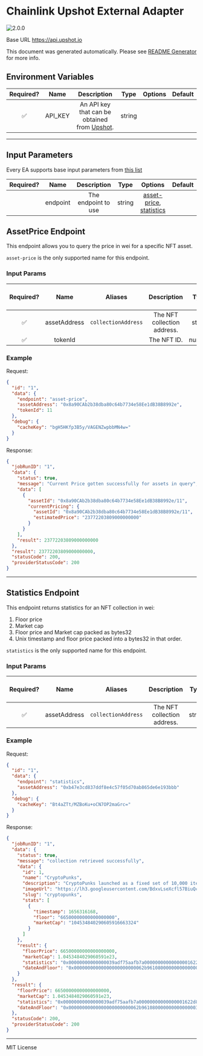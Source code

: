# Chainlink Upshot External Adapter

![2.0.0](https://img.shields.io/github/package-json/v/linkpoolio/adapters?filename=packages/upshot/package.json)

Base URL https://api.upshot.io

This document was generated automatically. Please see [README Generator](../../scripts#readme-generator) for more info.

## Environment Variables

| Required? |  Name   |                               Description                               |  Type  | Options | Default |
| :-------: | :-----: | :---------------------------------------------------------------------: | :----: | :-----: | :-----: |
|    ✅     | API_KEY | An API key that can be obtained from [Upshot](https://app.upshot.xyz/). | string |         |         |

---

## Input Parameters

Every EA supports base input parameters from [this list](../../core/bootstrap#base-input-parameters)

| Required? |   Name   |     Description     |  Type  |                                 Options                                 | Default |
| :-------: | :------: | :-----------------: | :----: | :---------------------------------------------------------------------: | :-----: |
|           | endpoint | The endpoint to use | string | [asset-price](#assetprice-endpoint), [statistics](#statistics-endpoint) |         |

## AssetPrice Endpoint

This endpoint allows you to query the price in wei for a specific NFT asset.

`asset-price` is the only supported name for this endpoint.

### Input Params

| Required? |     Name     |       Aliases       |         Description         |  Type  | Options | Default | Depends On | Not Valid With |
| :-------: | :----------: | :-----------------: | :-------------------------: | :----: | :-----: | :-----: | :--------: | :------------: |
|    ✅     | assetAddress | `collectionAddress` | The NFT collection address. | string |         |         |            |                |
|    ✅     |   tokenId    |                     |         The NFT ID.         | number |         |         |            |                |

### Example

Request:

```json
{
  "id": "1",
  "data": {
    "endpoint": "asset-price",
    "assetAddress": "0x8a90CAb2b38dba80c64b7734e58Ee1dB38B8992e",
    "tokenId": 11
  },
  "debug": {
    "cacheKey": "bgH5HKfp3B5y/VAGENZwpbbMN4w="
  }
}
```

Response:

```json
{
  "jobRunID": "1",
  "data": {
    "status": true,
    "message": "Current Price gotten successfully for assets in query",
    "data": [
      {
        "assetId": "0x8a90CAb2b38dba80c64b7734e58Ee1dB38B8992e/11",
        "currentPricing": {
          "assetId": "0x8a90CAb2b38dba80c64b7734e58Ee1dB38B8992e/11",
          "estimatedPrice": "23772203809000000000"
        }
      }
    ],
    "result": 23772203809000000000
  },
  "result": 23772203809000000000,
  "statusCode": 200,
  "providerStatusCode": 200
}
```

---

## Statistics Endpoint

This endpoint returns statistics for an NFT collection in wei:

1.  Floor price
2.  Market cap
3.  Floor price and Market cap packed as bytes32
4.  Unix timestamp and floor price packed into a bytes32 in that order.

`statistics` is the only supported name for this endpoint.

### Input Params

| Required? |     Name     |       Aliases       |         Description         |  Type  | Options | Default | Depends On | Not Valid With |
| :-------: | :----------: | :-----------------: | :-------------------------: | :----: | :-----: | :-----: | :--------: | :------------: |
|    ✅     | assetAddress | `collectionAddress` | The NFT collection address. | string |         |         |            |                |

### Example

Request:

```json
{
  "id": "1",
  "data": {
    "endpoint": "statistics",
    "assetAddress": "0xb47e3cd837ddf8e4c57f05d70ab865de6e193bbb"
  },
  "debug": {
    "cacheKey": "Bt4aZTt/MZBoKu+oCN7OP2maGrc="
  }
}
```

Response:

```json
{
  "jobRunID": "1",
  "data": {
    "status": true,
    "message": "collection retrieved successfully",
    "data": {
      "id": 1,
      "name": "CryptoPunks",
      "description": "CryptoPunks launched as a fixed set of 10,000 items in mid-2017 and became one of the inspirations for the ERC-721 standard. They have been featured in places like The New York Times, Christie’s of London, Art|Basel Miami, and The PBS NewsHour.",
      "imageUrl": "https://lh3.googleusercontent.com/BdxvLseXcfl57BiuQcQYdJ64v-aI8din7WPk0Pgo3qQFhAUH-B6i-dCqqc_mCkRIzULmwzwecnohLhrcH8A9mpWIZqA7ygc52Sr81hE=s120",
      "slug": "cryptopunks",
      "stats": [
        {
          "timestamp": 1656316168,
          "floor": "66500000000000000000",
          "marketCap": "104534840290605916663324"
        }
      ]
    },
    "result": {
      "floorPrice": 66500000000000000000,
      "marketCap": 1.0453484029060591e23,
      "statistics": "0x00000000000000039adf75aafb7a00000000000000001622d85502fc3d5aae1c",
      "dateAndFloor": "0x00000000000000000000000062b9610800000000000000039adf75aafb7a0000"
    }
  },
  "result": {
    "floorPrice": 66500000000000000000,
    "marketCap": 1.0453484029060591e23,
    "statistics": "0x00000000000000039adf75aafb7a00000000000000001622d85502fc3d5aae1c",
    "dateAndFloor": "0x00000000000000000000000062b9610800000000000000039adf75aafb7a0000"
  },
  "statusCode": 200,
  "providerStatusCode": 200
}
```

---

MIT License
